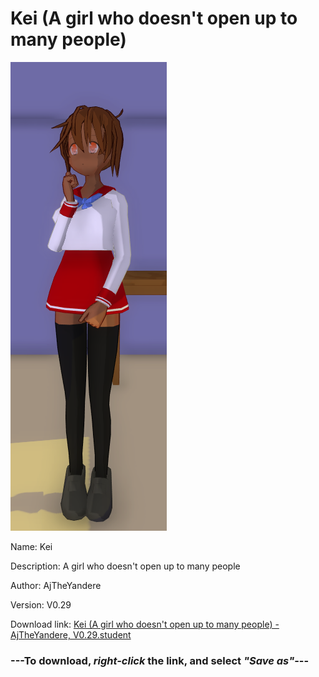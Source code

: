 # Kei (A girl who doesn't open up to many people)

<img src = "https://raw.githubusercontent.com/Arbiter1223/Daigaku-Gurashi-Custom-Students/master/Students/Files/Kei%20(A%20girl%20who%20doesn't%20open%20up%20to%20many%20people).png">

Name: Kei

Description: A girl who doesn't open up to many people

Author: AjTheYandere

Version: V0.29

Download link: <a href="https://raw.githubusercontent.com/Arbiter1223/Daigaku-Gurashi-Custom-Students/master/Students/Files/Kei%20(A%20girl%20who%20doesn't%20open%20up%20to%20many%20people)%20-%20AjTheYandere%2C%20V0.29.student">Kei (A girl who doesn't open up to many people) - AjTheYandere, V0.29.student</a>

### ---**To download, _right-click_ the link, and select _"Save as"_**---
